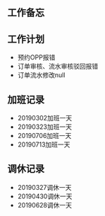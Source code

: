 ## 工作备忘

## 工作计划
- 预约OPP报错
- 订单审核、流水审核驳回报错
- 订单流水修改null

## 加班记录
- 20190302加班一天
- 20190323加班一天
- 20190706加班一天
- 20190713加班一天

## 调休记录
- 20190327调休一天
- 20190430调休一天
- 20190628调休一天

